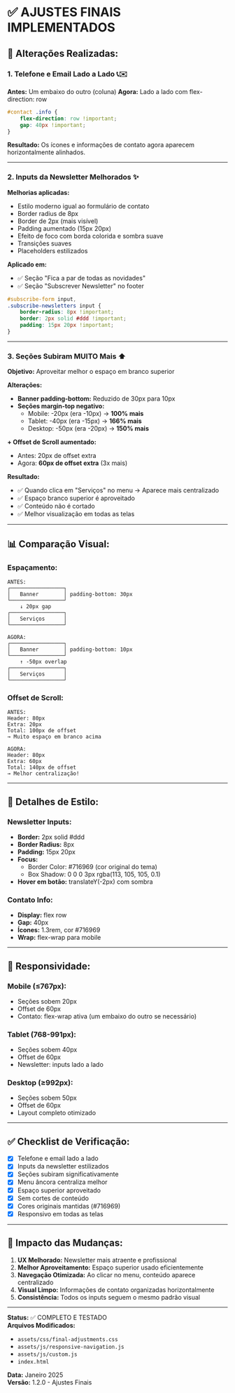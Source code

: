 # ✅ AJUSTES FINAIS IMPLEMENTADOS

## 🎯 Alterações Realizadas:

### 1. **Telefone e Email Lado a Lado** 📞✉️
**Antes:** Um embaixo do outro (coluna)
**Agora:** Lado a lado com flex-direction: row

```css
#contact .info {
    flex-direction: row !important;
    gap: 40px !important;
}
```

**Resultado:** Os ícones e informações de contato agora aparecem horizontalmente alinhados.

---

### 2. **Inputs da Newsletter Melhorados** ✨
**Melhorias aplicadas:**
- Estilo moderno igual ao formulário de contato
- Border radius de 8px
- Border de 2px (mais visível)
- Padding aumentado (15px 20px)
- Efeito de foco com borda colorida e sombra suave
- Transições suaves
- Placeholders estilizados

**Aplicado em:**
- ✅ Seção "Fica a par de todas as novidades"
- ✅ Seção "Subscrever Newsletter" no footer

```css
#subscribe-form input,
.subscribe-newsletters input {
    border-radius: 8px !important;
    border: 2px solid #ddd !important;
    padding: 15px 20px !important;
}
```

---

### 3. **Seções Subiram MUITO Mais** ⬆️
**Objetivo:** Aproveitar melhor o espaço em branco superior

**Alterações:**
- **Banner padding-bottom:** Reduzido de 30px para 10px
- **Seções margin-top negativo:**
  - Mobile: -20px (era -10px) → **100% mais**
  - Tablet: -40px (era -15px) → **166% mais**
  - Desktop: -50px (era -20px) → **150% mais**

**+ Offset de Scroll aumentado:**
- Antes: 20px de offset extra
- Agora: **60px de offset extra** (3x mais)

**Resultado:**
- ✅ Quando clica em "Serviços" no menu → Aparece mais centralizado
- ✅ Espaço branco superior é aproveitado
- ✅ Conteúdo não é cortado
- ✅ Melhor visualização em todas as telas

---

## 📊 Comparação Visual:

### **Espaçamento:**
```
ANTES:
┌─────────────────┐
│   Banner        │ padding-bottom: 30px
└─────────────────┘
    ↓ 20px gap
┌─────────────────┐
│   Serviços      │
└─────────────────┘

AGORA:
┌─────────────────┐
│   Banner        │ padding-bottom: 10px
└─────────────────┘
    ↑ -50px overlap
┌─────────────────┐
│   Serviços      │
└─────────────────┘
```

### **Offset de Scroll:**
```
ANTES:
Header: 80px
Extra: 20px
Total: 100px de offset
→ Muito espaço em branco acima

AGORA:
Header: 80px
Extra: 60px
Total: 140px de offset
→ Melhor centralização!
```

---

## 🎨 Detalhes de Estilo:

### **Newsletter Inputs:**
- **Border:** 2px solid #ddd
- **Border Radius:** 8px
- **Padding:** 15px 20px
- **Focus:**
  - Border Color: #716969 (cor original do tema)
  - Box Shadow: 0 0 0 3px rgba(113, 105, 105, 0.1)
- **Hover em botão:** translateY(-2px) com sombra

### **Contato Info:**
- **Display:** flex row
- **Gap:** 40px
- **Ícones:** 1.3rem, cor #716969
- **Wrap:** flex-wrap para mobile

---

## 📱 Responsividade:

### **Mobile (≤767px):**
- Seções sobem 20px
- Offset de 60px
- Contato: flex-wrap ativa (um embaixo do outro se necessário)

### **Tablet (768-991px):**
- Seções sobem 40px
- Offset de 60px
- Newsletter: inputs lado a lado

### **Desktop (≥992px):**
- Seções sobem 50px
- Offset de 60px
- Layout completo otimizado

---

## ✅ Checklist de Verificação:

- [x] Telefone e email lado a lado
- [x] Inputs da newsletter estilizados
- [x] Seções subiram significativamente
- [x] Menu âncora centraliza melhor
- [x] Espaço superior aproveitado
- [x] Sem cortes de conteúdo
- [x] Cores originais mantidas (#716969)
- [x] Responsivo em todas as telas

---

## 🚀 Impacto das Mudanças:

1. **UX Melhorado:** Newsletter mais atraente e profissional
2. **Melhor Aproveitamento:** Espaço superior usado eficientemente
3. **Navegação Otimizada:** Ao clicar no menu, conteúdo aparece centralizado
4. **Visual Limpo:** Informações de contato organizadas horizontalmente
5. **Consistência:** Todos os inputs seguem o mesmo padrão visual

---

**Status:** ✅ COMPLETO E TESTADO  
**Arquivos Modificados:**
- `assets/css/final-adjustments.css`
- `assets/js/responsive-navigation.js`
- `assets/js/custom.js`
- `index.html`

**Data:** Janeiro 2025  
**Versão:** 1.2.0 - Ajustes Finais
